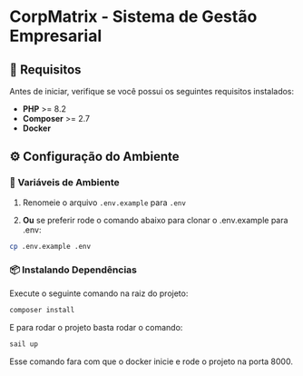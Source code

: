 # CorpMatrix - Sistema de Gestão Empresarial

## 🚀 Requisitos
Antes de iniciar, verifique se você possui os seguintes requisitos instalados:

- **PHP** >= 8.2
- **Composer** >= 2.7
- **Docker**

## ⚙️ Configuração do Ambiente

### 🔐 Variáveis de Ambiente

1. Renomeie o arquivo `.env.example` para `.env`

2. **Ou** se preferir rode o comando abaixo para clonar o .env.example para .env:

```bash
cp .env.example .env
 ```
### 📦 Instalando Dependências

Execute o seguinte comando na raiz do projeto:

```bash
composer install
```
E para rodar o projeto basta rodar o comando:

```bash
sail up
```

Esse comando fara com que o docker inicie e rode o projeto na porta 8000.

